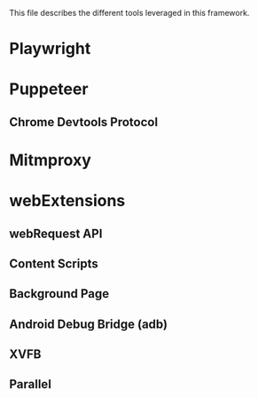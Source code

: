 This file describes the different tools leveraged in this framework. 

# Playwright

# Puppeteer

## Chrome Devtools Protocol 


# Mitmproxy

# webExtensions

## webRequest API 

## Content Scripts

## Background Page

## Android Debug Bridge (adb)


## XVFB

## Parallel